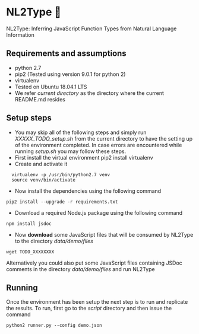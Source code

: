 # NL2Type 🔵
NL2Type: Inferring JavaScript Function Types from Natural Language Information

## Requirements and assumptions
- python 2.7
- pip2 (Tested using version 9.0.1 for python 2)
- virtualenv
- Tested on Ubuntu 18.04.1 LTS
- We refer _current directory_ as the directory where the current README.md
resides

## Setup steps
- You may skip all of the following steps and simply run _XXXXX_TODO_setup.sh_ from the
current directory to have the setting up of the environment completed. In case
errors are encountered while running _setup.sh_ you may follow these steps.
- First install the virtual environment
  pip2 install virtualenv
- Create and activate it
```shell
  virtualenv -p /usr/bin/python2.7 venv
  source venv/bin/activate
```
- Now install the dependencies using the following command
```shell
pip2 install --upgrade -r requirements.txt
```
- Download a required Node.js package using the following command
```shell
npm install jsdoc
```
- Now __download__ some JavaScript files that will be consumed by NL2Type
to the directory _data/demo/files_
```
wget TODO_XXXXXXXX
```
Alternatively you could also put some JavaScript files containing JSDoc comments
in the directory _data/demo/files_ and run NL2Type

## Running
Once the environment has been setup the next step is to run and replicate the
results. To run, first go to the _script_ directory and then issue the command
```shell
python2 runner.py --config demo.json
```
